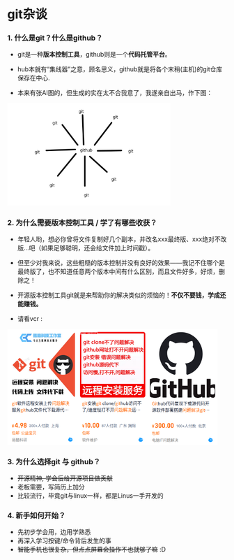 # git杂谈


### 1. 什么是git？什么是github？

- git是一种**版本控制工具**，github则是一个**代码托管平台**。

- hub本就有“集线器”之意，顾名思义，github就是将各个末稍(主机)的git仓库保存在中心.

- 本来有张AI图的，但生成的实在太不合我意了，我遂亲自出马，作下图：

<img src="./pics/hub.png" alt="hub" style="zoom: 67%;" />

### 2. 为什么需要版本控制工具 / 学了有哪些收获？

- 年轻人哟，想必你曾将文件复制好几个副本，并改名xxx最终版、xxx绝对不改版...吧（如果足够聪明，还会给文件加上时间戳）。

- 但至少对我来说，这些粗糙的版本控制并没有良好的效果——我记不住哪个是最终版了，也不知道任意两个版本中间有什么区别，而且文件好多，好烦，删除之！

- 开源版本控制工具git就是来帮助你的解决类似的烦恼的！**不仅不要钱，学成还能赚钱。**

- 请看vcr :

<img src="./pics/res.png" alt="res" style="zoom: 50%;" />

### 3. 为什么选择git 与 github？

- ~~开源精神, 学会后给开源项目做贡献~~
- 老板需要，写简历上加分
- 比较流行，毕竟git与linux一样，都是Linus一手开发的



### 4. 新手如何开始？

- 先初步学会用，边用学熟悉
- 再深入学习按键/命令背后发生的事
- ~~智能手机也很复杂，但点点屏幕会操作不也就够了嘛~~ :D

